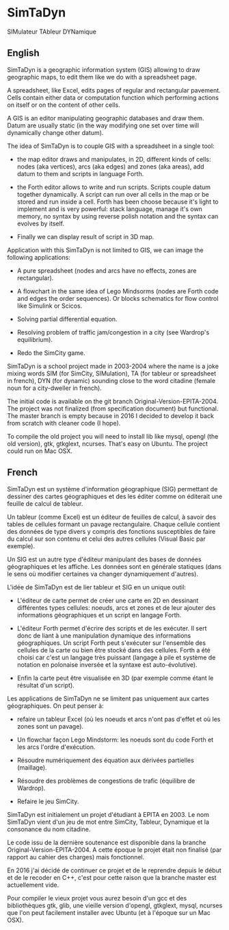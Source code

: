 # SimTaDyn
SIMulateur TAbleur DYNamique

## English

SimTaDyn is a geographic information system (GIS) allowing to draw
geographic maps, to edit them like we do with a spreadsheet page.

A spreadsheet, like Excel, edits pages of regular and rectangular
pavement. Cells contain either data or computation function which
performing actions on itself or on the content of other cells.

A GIS is an editor manipulating geographic databases and draw
them. Datum are usually static (in the way modifying one set over time
will dynamically change other datum).

The idea of SimTaDyn is to couple GIS with a spreadsheet in a single tool:

* the map editor draws and manipulates, in 2D, different kinds of cells:
  nodes (aka vertices), arcs (aka edges) and zones (aka areas), add
  datum to them and scripts in language Forth.

* the Forth editor allows to write and run scripts. Scripts couple
  datum together dynamically. A script can run over all cells in the
  map or be stored and run inside a cell. Forth has been choose
  because it's light to implement and is very powerful: stack
  language, manage it's own memory, no syntax by using reverse polish
  notation and the syntax can evolves by itself.

* Finally we can display result of script in 3D map.

Application with this SimTaDyn is not limited to GIS, we can image the
following applications:

* A pure spreadsheet (nodes and arcs have no effects, zones are
  rectangular).

* A flowchart in the same idea of Lego Mindsorms (nodes are Forth code
  and edges the order sequences). Or blocks schematics for flow
  control like Simulink or Scicos.

* Solving partial differential equation.

* Resolving problem of traffic jam/congestion in a city (see Wardrop's
  equilibrium).

* Redo the SimCity game.

SimTaDyn is a school project made in 2003-2004 where the name is a
joke mixing words SIM (for SimCity, SIMulation), TA (for tableur or
spreadsheet in french), DYN (for dynamic) sounding close to the word
citadine (female noun for a city-dweller in french).

The initial code is available on the git branch
Original-Version-EPITA-2004. The project was not finalized (from
specification document) but functional. The master branch is empty
because in 2016 I decided to develop it back from scratch with cleaner
code (I hope).

To compile the old project you will need to install lib like mysql,
opengl (the old version), gtk, gtkglext, ncurses. That's easy on
Ubuntu. The project could run on Mac OSX.

## French

SimTaDyn est un système d'information géographique (SIG) permettant de
dessiner des cartes géographiques et des les éditer comme on éditerait
une feuille de calcul de tableur.

Un tableur (comme Excel) est un éditeur de feuilles de calcul, à
savoir des tables de cellules formant un pavage rectangulaire. Chaque
cellule contient des données de type divers y compris des fonctions
susceptibles de faire du calcul sur son contenu et celui des autres
cellules (Visual Basic par exemple).

Un SIG est un autre type d'éditeur manipulant des bases de données
géographiques et les affiche. Les données sont en générale statiques
(dans le sens où modifier certaines va changer dynamiquement
d'autres).

L'idée de SimTaDyn est de lier tableur et SIG en un unique
outil:

* L'éditeur de carte permet de créer une carte en 2D en dessinant
  différentes types cellules: noeuds, arcs et zones et de leur ajouter
  des informations géographiques et un script en langage Forth.

* L'éditeur Forth permet d'écrire des scripts et de les exécuter. Il
  sert donc de liant à une manipulation dynamique des informations
  géographiques. Un script Forth peut s'exécuter sur l'ensemble des
  cellules de la carte ou bien être stocké dans des cellules. Forth a
  été choisi car c'est un langage très puissant (langage à pile et
  système de notation en polonaise inversée et la syntaxe est
  auto-évolutive).

* Enfin la carte peut être visualisée en 3D (par exemple comme étant
  le résultat d'un script).

Les applications de SimTaDyn ne se limitent pas uniquement aux cartes
géographiques. On peut penser à:

* refaire un tableur Excel (où les noeuds et arcs n'ont pas d'effet et
  où les zones sont un pavage).

* Un flowchar façon Lego Mindstorm: les noeuds sont du code Forth et
  les arcs l'ordre d'exécution.

* Résoudre numériquement des équation aux dérivées partielles
  (maillage).

* Résoudre des problèmes de congestions de trafic (équilibre de
  Wardrop).

* Refaire le jeu SimCity.

SimTaDyn est initialement un projet d'étudiant à EPITA en 2003. Le nom
SimTaDyn vient d'un jeu de mot entre SimCity, Tableur, Dynamique et la
consonance du nom citadine.

Le code issu de la dernière soutenance est disponible dans la branche
Original-Version-EPITA-2004. A cette époque le projet était non
finalisé (par rapport au cahier des charges) mais fonctionnel.

En 2016 j'ai décidé de continuer ce projet et de le reprendre depuis
le début et de le recoder en C++, c'est pour cette raison que la
branche master est actuellement vide.

Pour compiler le vieux projet vous aurez besoin d'un gcc et des
bibliothèques gtk, glib, une vieille version d'opengl, gtkglext,
mysql, ncurses que l'on peut facilement installer avec Ubuntu (et à
l'époque sur un Mac OSX).
